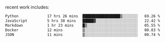 
<!--<img width="1415" height="100" alt="blu" src="https://github.com/rdsilva01/rdsilva01/assets/101207588/deb060e5-d035-4f09-b511-e3f50605b207">-->

<!-- \> Enthusiastic about developing and building solutions <br>
\> Computer Science and Engineering @ UBI -->

<!-- <a href="https://www.rodrigosilva.live/">personal website</a> 🏁 -->

<!-- ![](https://komarev.com/ghpvc/?username=rdsilva01) -->

recent work includes:
<!--START_SECTION:waka-->

```txt
Python             17 hrs 26 mins  █████████████████▒░░░░░░░   69.26 %
JavaScript         5 hrs 38 mins   █████▓░░░░░░░░░░░░░░░░░░░   22.42 %
Markdown           1 hr 23 mins    █▒░░░░░░░░░░░░░░░░░░░░░░░   05.55 %
Docker             12 mins         ▒░░░░░░░░░░░░░░░░░░░░░░░░   00.83 %
JSON               11 mins         ▒░░░░░░░░░░░░░░░░░░░░░░░░   00.74 %
```

<!--END_SECTION:waka-->

